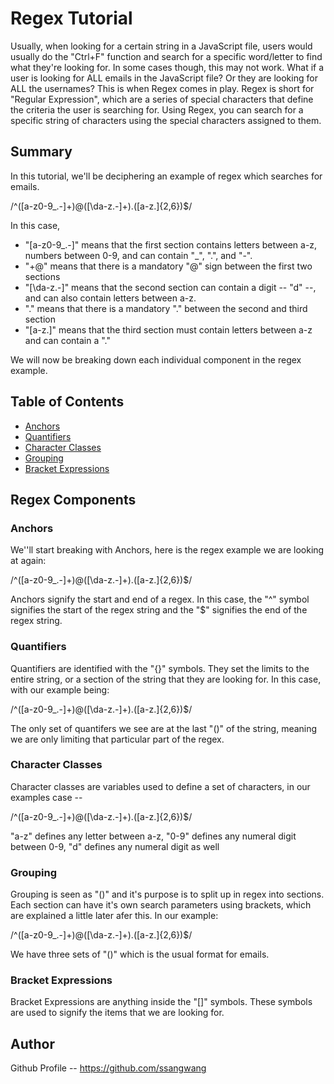 # Regex Tutorial

Usually, when looking for a certain string in a JavaScript file, users would usually do the "Ctrl+F" function and search for a specific word/letter to find what they're looking for. In some cases though, this may not work. What if a user is looking for ALL emails in the JavaScript file? Or they are looking for ALL the usernames? This is when Regex comes in play. Regex is short for "Regular Expression", which are a series of special characters that define the criteria the user is searching for. Using Regex, you can search for a specific string of characters using the special characters assigned to them. 

## Summary

In this tutorial, we'll be deciphering an example of regex which searches for emails.

/^([a-z0-9_\.-]+)@([\da-z\.-]+)\.([a-z\.]{2,6})$/

In this case,
- "[a-z0-9_\.-]" means that the first section contains letters between a-z, numbers between 0-9, and can contain "_", ".", and "-". 
- "+@" means that there is a mandatory "@" sign between the first two sections 
- "[\da-z\.-]" means that the second section can contain a digit -- "d" --, and can also contain letters between a-z. 
- "\." means that there is a mandatory "." between the second and third section
- "[a-z\.]" means that the third section must contain letters between a-z and can contain a "."

We will now be breaking down each individual component in the regex example. 

## Table of Contents

- [Anchors](#anchors)
- [Quantifiers](#quantifiers)
- [Character Classes](#character-classes)
- [Grouping](#grouping)
- [Bracket Expressions](#bracket-expressions)

## Regex Components

### Anchors
We''ll start breaking with Anchors, here is the regex example we are looking at again: 

/^([a-z0-9_\.-]+)@([\da-z\.-]+)\.([a-z\.]{2,6})$/

Anchors signify the start and end of a regex. In this case, the "^" symbol signifies the start of the regex string and the "$" signifies the end of the regex string. 

### Quantifiers

Quantifiers are identified with the "{}" symbols.  They set the limits to the entire string, or a section of the string that they are looking for. In this case, with our example being: 

/^([a-z0-9_\.-]+)@([\da-z\.-]+)\.([a-z\.]{2,6})$/

The only set of quantifers we see are at the last "()" of the string, meaning we are only limiting that particular part of the regex. 

### Character Classes

Character classes are variables used to define a set of characters, in our examples case -- 

/^([a-z0-9_\.-]+)@([\da-z\.-]+)\.([a-z\.]{2,6})$/

"a-z" defines any letter between a-z,
"0-9" defines any numeral digit between 0-9,
"d" defines any numeral digit as well

### Grouping

Grouping is seen as "()" and it's purpose is to split up in regex into sections. Each section can have it's own search parameters using brackets, which are explained a little later afer this. In our example: 

/^([a-z0-9_\.-]+)@([\da-z\.-]+)\.([a-z\.]{2,6})$/

We have three sets of "()" which is the usual format for emails. 

### Bracket Expressions

Bracket Expressions are anything inside the "[]" symbols. These symbols are used to signify the items that we are looking for. 

## Author

Github Profile -- https://github.com/ssangwang
